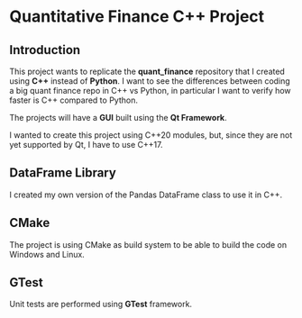 # Quantitative Finance C\+\+ Project


## Introduction

This project wants to replicate the **quant_finance** repository that 
I created using **C++** instead of **Python**. I want to see the differences between coding 
a big quant finance repo in C++ vs Python, in particular I want to verify how faster is C++
compared to Python.

The projects will have a **GUI** built using the **Qt Framework**.

I wanted to create this project using C\+\+20 modules, but, since they are not yet supported by Qt,
I have to use C\+\+17.


## DataFrame Library

I created my own version of the Pandas DataFrame class to use it in C\+\+.


## CMake

The project is using CMake as build system to be able to build the code on Windows and Linux.


## GTest

Unit tests are performed using **GTest** framework.